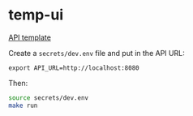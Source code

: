 # temp-ui

[API template](https://github.com/treeder/flap-api-template)

Create a `secrets/dev.env` file and put in the API URL:

```
export API_URL=http://localhost:8080
```

Then:

```sh
source secrets/dev.env
make run
```
